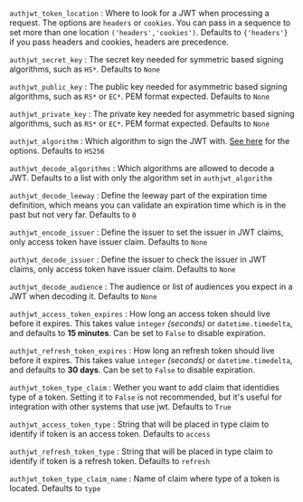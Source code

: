 `authjwt_token_location`
:   Where to look for a JWT when processing a request. The options are `headers` or `cookies`.
    You can pass in a sequence to set more than one location `('headers','cookies')`. Defaults to `{'headers'}`
    if you pass headers and cookies, headers are precedence.

`authjwt_secret_key`
:   The secret key needed for symmetric based signing algorithms, such as `HS*`. Defaults to `None`

`authjwt_public_key`
:   The public key needed for asymmetric based signing algorithms, such as `RS*` or `EC*`. PEM format expected.
    Defaults to `None`

`authjwt_private_key`
:   The private key needed for asymmetric based signing algorithms, such as `RS*` or `EC*`. PEM format expected.
    Defaults to `None`

`authjwt_algorithm`
:   Which algorithm to sign the JWT with. <a href="https://pyjwt.readthedocs.io/en/latest/algorithms.html" class="external-link" target="_blank">See here</a>
    for the options. Defaults to `HS256`

`authjwt_decode_algorithms`
:   Which algorithms are allowed to decode a JWT. Defaults to a list with only the algorithm set in `authjwt_algorithm`

`authjwt_decode_leeway`
:   Define the leeway part of the expiration time definition, which means you can validate an expiration
    time which is in the past but not very far. Defaults to `0`

`authjwt_encode_issuer`
:   Define the issuer to set the issuer in JWT claims, only access token have issuer claim. Defaults to `None`

`authjwt_decode_issuer`
:   Define the issuer to check the issuer in JWT claims, only access token have issuer claim. Defaults to `None`

`authjwt_decode_audience`
:   The audience or list of audiences you expect in a JWT when decoding it. Defaults to `None`

`authjwt_access_token_expires`
:   How long an access token should live before it expires. This takes value `integer` *(seconds)* or
    `datetime.timedelta`, and defaults to **15 minutes**. Can be set to `False` to disable expiration.

`authjwt_refresh_token_expires`
:   How long an refresh token should live before it expires. This takes value `integer` *(seconds)* or
    `datetime.timedelta`, and defaults to **30 days**. Can be set to `False` to disable expiration.

`authjwt_token_type_claim`
:   Wether you want to add claim that identidies type of a token. Setting it to `False` is not recommended,
    but it's useful for integration with other systems that use jwt. Defaults to `True`

`authjwt_access_token_type`
:   String that will be placed in type claim to identify if token is an access token. Defaults to `access`

`authjwt_refresh_token_type`
:   String that will be placed in type claim to identify if token is a refresh token. Defaults to `refresh`

`authjwt_token_type_claim_name`
:   Name of claim where type of a token is located. Defaults to `type`